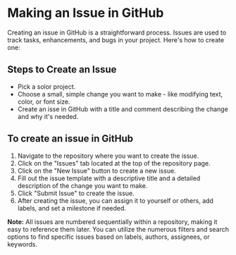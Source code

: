 # Making an Issue in GitHub

Creating an issue in GitHub is a straightforward process. Issues are used to track tasks, enhancements, and bugs in your project. Here's how to create one:

## Steps to Create an Issue

- Pick a solor project.
- Choose a small, simple change you want to make - like modifying text, color, or font size.
- Create an isse in GitHub with a title and comment describing the change and why it's needed.

## To create an issue in GitHub

1. Navigate to the repository where you want to create the issue.
2. Click on the "Issues" tab located at the top of the repository page.
3. Click on the "New Issue" button to create a new issue.
4. Fill out the issue template with a descriptive title and a detailed description of the change you want to make.
5. Click "Submit Issue" to create the issue.
6. After creating the issue, you can assign it to yourself or others, add labels, and set a milestone if needed.

**Note:** All issues are numbered sequentially within a repository, making it easy to reference them later. You can utilize the numerous filters and search options to find specific issues based on labels, authors, assignees, or keywords.
